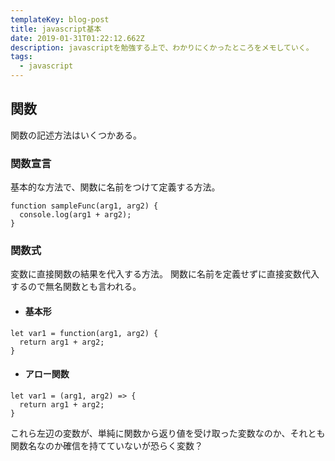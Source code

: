 ```yaml
---
templateKey: blog-post
title: javascript基本
date: 2019-01-31T01:22:12.662Z
description: javascriptを勉強する上で、わかりにくかったところをメモしていく。
tags:
  - javascript
---
```

## 関数

関数の記述方法はいくつかある。

### 関数宣言
基本的な方法で、関数に名前をつけて定義する方法。
```
function sampleFunc(arg1, arg2) {
  console.log(arg1 + arg2);
}
```

### 関数式
変数に直接関数の結果を代入する方法。
関数に名前を定義せずに直接変数代入するので無名関数とも言われる。

- #### 基本形
```
let var1 = function(arg1, arg2) {
  return arg1 + arg2;
}
```

- #### アロー関数
```
let var1 = (arg1, arg2) => {
  return arg1 + arg2;
}
```

これら左辺の変数が、単純に関数から返り値を受け取った変数なのか、それとも関数名なのか確信を持てていないが恐らく変数？
